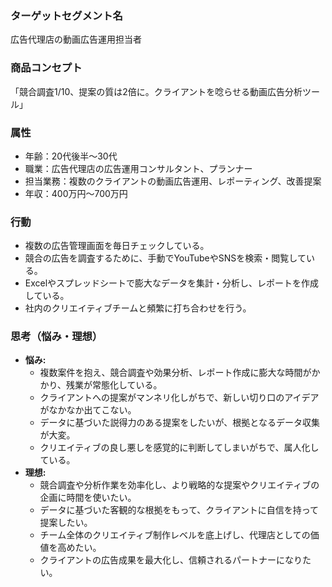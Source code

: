 ### ターゲットセグメント名
広告代理店の動画広告運用担当者

### 商品コンセプト
「競合調査1/10、提案の質は2倍に。クライアントを唸らせる動画広告分析ツール」

### 属性
- 年齢：20代後半～30代
- 職業：広告代理店の広告運用コンサルタント、プランナー
- 担当業務：複数のクライアントの動画広告運用、レポーティング、改善提案
- 年収：400万円～700万円

### 行動
- 複数の広告管理画面を毎日チェックしている。
- 競合の広告を調査するために、手動でYouTubeやSNSを検索・閲覧している。
- Excelやスプレッドシートで膨大なデータを集計・分析し、レポートを作成している。
- 社内のクリエイティブチームと頻繁に打ち合わせを行う。

### 思考（悩み・理想）
- **悩み:**
    - 複数案件を抱え、競合調査や効果分析、レポート作成に膨大な時間がかかり、残業が常態化している。
    - クライアントへの提案がマンネリ化しがちで、新しい切り口のアイデアがなかなか出てこない。
    - データに基づいた説得力のある提案をしたいが、根拠となるデータ収集が大変。
    - クリエイティブの良し悪しを感覚的に判断してしまいがちで、属人化している。
- **理想:**
    - 競合調査や分析作業を効率化し、より戦略的な提案やクリエイティブの企画に時間を使いたい。
    - データに基づいた客観的な根拠をもって、クライアントに自信を持って提案したい。
    - チーム全体のクリエイティブ制作レベルを底上げし、代理店としての価値を高めたい。
    - クライアントの広告成果を最大化し、信頼されるパートナーになりたい。
